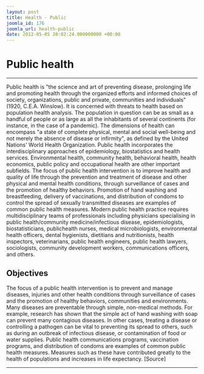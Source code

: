 ```yaml
---
layout: post
title: Health - Public
joomla_id: 176
joomla_url: health-public
date: 2012-05-05 20:02:24.000000000 +00:00
---
```

# **Public health**
* * *
Public health is "the science and art of preventing disease, prolonging life and promoting health through the organized efforts and informed choices of society, organizations, public and private, communities and individuals" (1920, C.E.A. Winslow). It is concerned with threats to health based on population health analysis. The population in question can be as small as a handful of people or as large as all the inhabitants of several continents (for instance, in the case of a pandemic). The dimensions of health can encompass "a state of complete physical, mental and social well-being and not merely the absence of disease or infirmity", as defined by the United Nations' World Health Organization. Public health incorporates the interdisciplinary approaches of epidemiology, biostatistics and health services. Environmental health, community health, behavioral health, health economics, public policy and occupational health are other important subfields.
The focus of public health intervention is to improve health and quality of life through the prevention and treatment of disease and other physical and mental health conditions, through surveillance of cases and the promotion of healthy behaviors. Promotion of hand washing and breastfeeding, delivery of vaccinations, and distribution of condoms to control the spread of sexually transmitted diseases are examples of common public health measures.
Modern public health practice requires multidisciplinary teams of professionals including physicians specialising in public health/community medicine/infectious disease, epidemiologists, biostatisticians, public[](#Public_Health_Nursing "Nursing")health nurses, medical microbiologists, environmental health officers, dental hygienists, dietitians and nutritionists, health inspectors, veterinarians, public health engineers, public health lawyers, sociologists, community development workers, communications officers, and others.
## Objectives
The focus of a public health intervention is to prevent and manage diseases, injuries and other health conditions through surveillance of cases and the promotion of healthy behaviors, communities and environments. Many diseases are preventable through simple, non-medical methods. For example, research has shown that the simple act of hand washing with soap can prevent many contagious diseases. In other cases, treating a disease or controlling a pathogen can be vital to preventing its spread to others, such as during an outbreak of infectious disease, or contamination of food or water supplies. Public health communications programs, vaccination programs, and distribution of condoms are examples of common public health measures. Measures such as these have contributed greatly to the health of populations and increases in life expectancy.
[Source]
* * *

